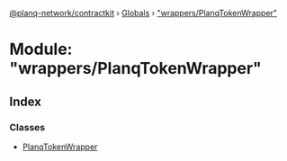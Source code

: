 [@planq-network/contractkit](../README.md) › [Globals](../globals.md) › ["wrappers/PlanqTokenWrapper"](_wrappers_planqtokenwrapper_.md)

# Module: "wrappers/PlanqTokenWrapper"

## Index

### Classes

* [PlanqTokenWrapper](../classes/_wrappers_planqtokenwrapper_.planqtokenwrapper.md)
